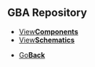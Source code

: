 
## GBA Repository
<twobutton>
<ul>
            <li><a href="./components/">View<strong>Components</strong></a></li>
            <li><a href="./schematics/">View<strong>Schematics</strong></a></li>
          </ul>
</twobutton>
<onebutton>
<ul>
            <li><a href="../">Go<strong>Back</strong></a></li>
          </ul>
</onebutton>

